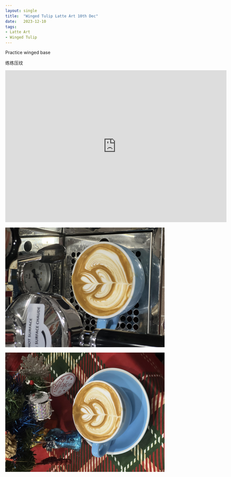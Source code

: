 ```yaml
---
layout: single
title:  "Winged Tulip Latte Art 10th Dec"
date:   2023-12-10
tags:
- Latte Art
- Winged Tulip
---
```



Practice winged base

练练压纹



<div class="embed-container">
  <iframe
      src="https://www.youtube.com/embed/WFmhd5C3SrA"
      width="700"
      height="480"
      frameborder="0"
      allowfullscreen="true">
  </iframe>
</div>



![](/assets/img/2023/12/10/IMG_1087.jpg)

![](/assets/img/2023/12/10/IMG_1090.jpg)

